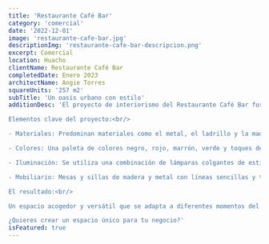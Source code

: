 ```yaml
---
title: 'Restaurante Café Bar'
category: 'comercial'
date: '2022-12-01'
image: 'restaurante-cafe-bar.jpg'
descriptionImg: 'restaurante-cafe-bar-descripcion.png'
excerpt: Comercial
location: Huacho
clientName: Restaurante Café Bar
completedDate: Enero 2023
architectName: Angie Torres
squareUnits: '257 m2'
subTitle: 'Un oasis urbano con estilo'
additionDesc: 'El proyecto de interiorismo del Restaurante Café Bar fusiona a la perfección la estética industrial con un ambiente fresco y moderno, creando un espacio único y vibrante.<br/>

Elementos clave del proyecto:<br/>

- Materiales: Predominan materiales como el metal, el ladrillo y la madera vista, creando una atmósfera urbana y auténtica.<br/>

- Colores: Una paleta de colores negro, rojo, marrón, verde y toques de azul aporta frescura y modernidad al espacio.<br/>

- Iluminación: Se utiliza una combinación de lámparas colgantes de estilo industrial, focos de riel y luminarias naturales para crear un ambiente acogedor y dinámico.<br/>

- Mobiliario: Mesas y sillas de madera y metal con líneas sencillas y toques vintage se integran a la perfección con el estilo industrial.<br/>

El resultado:<br/>

Un espacio acogedor y versátil que se adapta a diferentes momentos del día, desde un café por la mañana hasta una cena con amigos por la noche.<br/><br/>

¿Quieres crear un espacio único para tu negocio?'
isFeatured: true
---
```

